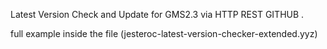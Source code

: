 Latest Version Check and Update for GMS2.3
via
HTTP REST GITHUB .

full example inside the file (jesteroc-latest-version-checker-extended.yyz)

